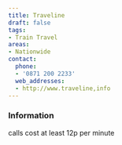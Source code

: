 ```yaml
---
title: Traveline
draft: false
tags:
- Train Travel
areas:
- Nationwide
contact:
  phone:
  - '0871 200 2233'
  web_addresses:
  - http://www.traveline,info
---
```


### Information
calls cost at least 12p per minute


